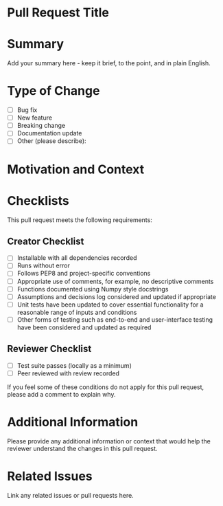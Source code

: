 # Pull Request Title

<!--
Please provide a descriptive title for the pull request.
-->

# Summary

Add your summary here - keep it brief, to the point, and in plain English.

# Type of Change

<!--
Please select the type of change that applies to this pull request.
-->

- [ ] Bug fix
- [ ] New feature
- [ ] Breaking change
- [ ] Documentation update
- [ ] Other (please describe):

# Motivation and Context

<!--
Please provide a brief description of the motivation and context for this change.
-->


# Checklists

<!--
These are do-confirm checklists; it confirms that you have done each item.

If actions are irrelevant, please add a comment stating why.

Incomplete pull/merge requests may be blocked until actions are resolved, or closed at
the reviewers' discretion.
-->

This pull request meets the following requirements:

## Creator Checklist

- [ ] Installable with all dependencies recorded
- [ ] Runs without error
- [ ] Follows PEP8 and project-specific conventions
- [ ] Appropriate use of comments, for example, no descriptive comments
- [ ] Functions documented using Numpy style docstrings
- [ ] Assumptions and decisions log considered and updated if appropriate
- [ ] Unit tests have been updated to cover essential functionality for a reasonable range of inputs and conditions
- [ ] Other forms of testing such as end-to-end and user-interface testing have been considered and updated as required

## Reviewer Checklist

- [ ] Test suite passes (locally as a minimum)
- [ ] Peer reviewed with review recorded

If you feel some of these conditions do not apply for this pull request, please
add a comment to explain why.


# Additional Information

Please provide any additional information or context that would help the reviewer understand the changes in this pull request.

# Related Issues

Link any related issues or pull requests here.
